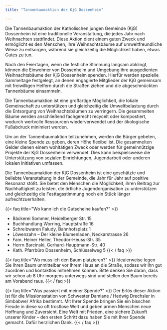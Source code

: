```yaml
---
title: "Tannenbaumaktion der KjG Dossenheim"

---
```

Die Tannenbaumaktion der Katholischen jungen Gemeinde (KjG) Dossenheim ist eine traditionelle Veranstaltung, die jedes Jahr nach Weihnachten stattfindet. Diese Aktion dient einem guten Zweck und ermöglicht es den Menschen, ihre Weihnachtsbäume auf umweltfreundliche Weise zu entsorgen, während sie gleichzeitig die Möglichkeit haben, etwas Gutes zu tun.

Nach den Feiertagen, wenn die festliche Stimmung langsam abklingt, können die Einwohner von Dossenheim und Umgebung ihre ausgedienten Weihnachtsbäume der KjG Dossenheim spenden. Hierfür werden spezielle Sammeltage festgelegt, an denen engagierte Mitglieder der KjG gemeinsam mit freiwilligen Helfern durch die Straßen ziehen und die abgeschmückten Tannenbäume einsammeln.

Die Tannenbaumaktion ist eine großartige Möglichkeit, die lokale Gemeinschaft zu unterstützen und gleichzeitig die Umweltbelastung durch die Entsorgung von Weihnachtsbäumen zu verringern. Die gesammelten Bäume werden anschließend fachgerecht recycelt oder kompostiert, wodurch wertvolle Ressourcen wiederverwendet und der ökologische Fußabdruck minimiert werden.

Um an der Tannenbaumaktion teilzunehmen, werden die Bürger gebeten, eine kleine Spende zu geben, deren Höhe flexibel ist. Die gesammelten Gelder dienen einem wohltätigen Zweck oder werden für gemeinnützige Projekte der KjG Dossenheim verwendet. Dies kann beispielsweise die Unterstützung von sozialen Einrichtungen, Jugendarbeit oder anderen lokalen Initiativen umfassen.

Die Tannenbaumaktion der KjG Dossenheim ist eine geschätzte und beliebte Veranstaltung in der Gemeinde, die Jahr für Jahr auf positive Resonanz stößt. Sie bietet den Menschen die Möglichkeit, ihren Beitrag zur Nachhaltigkeit zu leisten, die örtliche Jugendorganisation zu unterstützen und gleichzeitig die Festtagsstimmung noch ein Stück länger aufrechtzuerhalten.

{{< faq title="Wo kann ich die Gutscheine kaufen?" >}}
* Bäckerei Sommer, Heidelberger Str. 15
* Buchhandlung Worring, Hauptstraße 16
* Schreibwaren Faludy, Bahnhofsplatz 1
* Löwenzahn – Der kleine Blumenladen, Neckarstrasse 26
* Fam. Heiner Heller, Theodor-Heuss-Str. 35
* Herrn Barcinski, Gerhard-Hauptmann-Str. 40
* Kath. Pfarrbüro Dossenheim, Schlüsselweg 5 
{{< / faq >}}

{{< faq title="Wo muss ich den Baum platzieren?" >}}
Idealerweise legen Sie Ihren Baum unmittelbar vor Ihrem Haus an die Straße, sodass wir ihn gut zuordnen und kontaktlos mitnehmen können. Bitte denken Sie daran, dass wir schon ab 8 Uhr morgens unterwegs sind und stellen den Baum bereits am Vorabend raus.
{{< / faq >}}

{{< faq title="Was passiert mit meiner Spende?" >}}
Der Erlös dieser Aktion ist für die Missionsstation von Schwester Damiane / Hedwig Drechsler in Simbabwe/ Afrika bestimmt. Mit Ihrer Spende bringen Sie ein bisschen Freude in diese so oft trostlose Welt und geben armen Menschen neue Hoffnung und Zuversicht. Eine Welt mit Frieden, eine sichere Zukunft unserer Kinder – den ersten Schritt dazu haben Sie mit Ihrer Spende gemacht. Dafür herzlichen Dank.
{{< / faq >}}